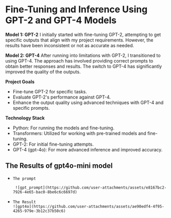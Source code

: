 # Fine-Tuning and Inference Using GPT-2 and GPT-4 Models


**Model 1: GPT-2**
I initially started with fine-tuning GPT-2, attempting to get specific outputs that align with my project requirements. However, the results have been inconsistent or not as accurate as needed.

**Model 2: GPT-4**
After running into limitations with GPT-2, I transitioned to using GPT-4. The approach has involved providing correct prompts to obtain better responses and results. The switch to GPT-4 has significantly improved the quality of the outputs.

**Project Goals**
*    Fine-tune GPT-2 for specific tasks.
*    Evaluate GPT-2's performance against GPT-4.
*    Enhance the output quality using advanced techniques with GPT-4 and specific prompts.


**Technology Stack**
-    Python: For running the models and fine-tuning.
-    Transformers: Utilized for working with pre-trained models and fine-tuning.
-    GPT-2: For initial fine-tuning attempts.
-    GPT-4 (gpt-4o): For more advanced inference and improved accuracy.

## The Results of **gpt4o-mini** model
-     The prompt
  
       ![gpt_prompt](https://github.com/user-attachments/assets/e8167bc2-7926-4e65-bac0-8be6c6c6697d)


-     The Result
      ![gpt4o](https://github.com/user-attachments/assets/ae90edf4-4f95-4265-979e-3b12c37b50c6)
